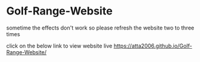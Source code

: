 # Golf-Range-Website
sometime the effects don't work so please refresh the website two to three times 

click on the below link to view  website live
https://atta2006.github.io/Golf-Range-Website/
